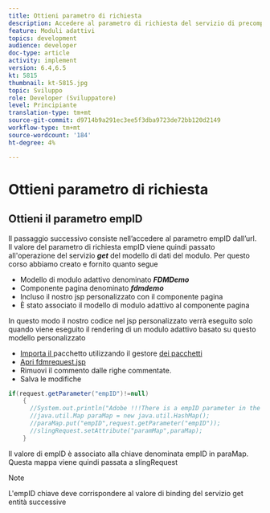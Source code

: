 ```yaml
---
title: Ottieni parametro di richiesta
description: Accedere al parametro di richiesta del servizio di precompilazione di un modello di dati modulo
feature: Moduli adattivi
topics: development
audience: developer
doc-type: article
activity: implement
version: 6.4,6.5
kt: 5815
thumbnail: kt-5815.jpg
topic: Sviluppo
role: Developer (Sviluppatore)
level: Principiante
translation-type: tm+mt
source-git-commit: d9714b9a291ec3ee5f3dba9723de72bb120d2149
workflow-type: tm+mt
source-wordcount: '184'
ht-degree: 4%

---
```


# Ottieni parametro di richiesta

## Ottieni il parametro empID

Il passaggio successivo consiste nell’accedere al parametro empID dall’url. Il valore del parametro di richiesta empID viene quindi passato all&#39;operazione del servizio **_get_** del modello di dati del modulo.
Per questo corso abbiamo creato e fornito quanto segue

* Modello di modulo adattivo denominato **_FDMDemo_**
* Componente pagina denominato **_fdmdemo_**
* Incluso il nostro jsp personalizzato con il componente pagina
* È stato associato il modello di modulo adattivo al componente pagina

In questo modo il nostro codice nel jsp personalizzato verrà eseguito solo quando viene eseguito il rendering di un modulo adattivo basato su questo modello personalizzato

* [Importa il ](assets/template-page-component.zip) pacchetto utilizzando il gestore  [dei pacchetti](http://localhost:4502/crx/packmgr/index.jsp)
* [Apri fdmrequest.jsp](http://localhost:4502/crx/de/index.jsp#/apps/fdmdemo/component/page/fdmdemo/fdmrequest.jsp)
* Rimuovi il commento dalle righe commentate.
* Salva le modifiche

```java
if(request.getParameter("empID")!=null)
    {
      //System.out.println("Adobe !!!There is a empID parameter in the request "+request.getParameter("empID"));
      //java.util.Map paraMap = new java.util.HashMap();
      //paraMap.put("empID",request.getParameter("empID"));
      //slingRequest.setAttribute("paramMap",paraMap);
    }
```

Il valore di empID è associato alla chiave denominata empID in paraMap. Questa mappa viene quindi passata a slingRequest

>[!NOTE]
>
>L&#39;empID chiave deve corrispondere al valore di binding del servizio get entità successive
